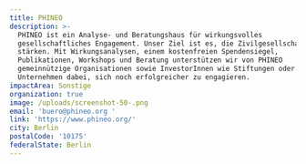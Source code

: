 ```yaml
---
title: PHINEO
description: >-
  PHINEO ist ein Analyse- und Beratungshaus für wirkungsvolles
  gesellschaftliches Engagement. Unser Ziel ist es, die Zivilgesellschaft zu
  stärken. Mit Wirkungsanalysen, einem kostenfreien Spendensiegel,
  Publikationen, Workshops und Beratung unterstützen wir von PHINEO
  gemeinnützige Organisationen sowie InvestorInnen wie Stiftungen oder
  Unternehmen dabei, sich noch erfolgreicher zu engagieren.
impactArea: Sonstige
organization: true
image: /uploads/screenshot-50-.png
email: 'buero@phineo.org '
link: 'https://www.phineo.org/'
city: Berlin
postalCode: '10175'
federalState: Berlin
---
```



